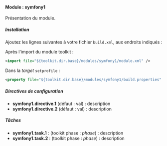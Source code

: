 #### Module : symfony1

Présentation du module.

##### Installation

Ajoutez les lignes suivantes à votre fichier ```build.xml```, aux endroits indiqués :

Après l'import du module toolkit :
 ```xml
 <import file="${toolkit.dir.base}/modules/symfony1/module.xml" />
 ```

Dans la *target* ```setprofile``` :
```xml
<property file="${toolkit.dir.base}/modules/symfony1/build.properties" />
```

##### Directives de configuration

* **symfony1.directive.1** (défaut : val) : description
* **symfony1.directive.2** (défaut : val) : description

##### Tâches

* **symfony1.task.1** : (toolkit phase : *phase*) : description
* **symfony1.task.2** : (toolkit phase : *phase*) : description
